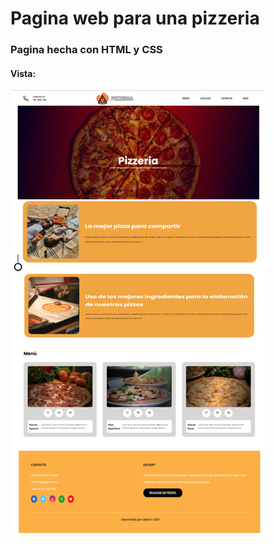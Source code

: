 # Pagina web para una pizzeria

### Pagina hecha con HTML y CSS

#### Vista:

![Vista pagina web escritorio](./Design/Pagina%20web%20vista%20escritorio.png)
